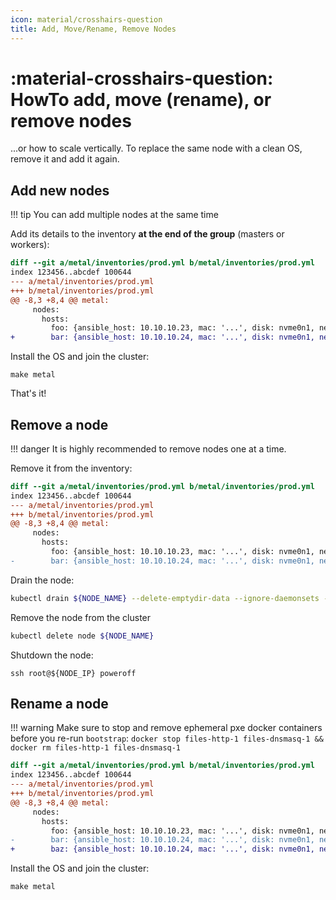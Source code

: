 ```yaml
---
icon: material/crosshairs-question
title: Add, Move/Rename, Remove Nodes
---
```


# :material-crosshairs-question: HowTo add, move (rename), or remove nodes

...or how to scale vertically. To replace the same node with a clean OS, remove it and add it again.

## Add new nodes

!!! tip
    You can add multiple nodes at the same time

Add its details to the inventory **at the end of the group** (masters or workers):

```diff title="metal/inventories/prod.yml"
diff --git a/metal/inventories/prod.yml b/metal/inventories/prod.yml
index 123456..abcdef 100644
--- a/metal/inventories/prod.yml
+++ b/metal/inventories/prod.yml
@@ -8,3 +8,4 @@ metal:
     nodes:
       hosts:
         foo: {ansible_host: 10.10.10.23, mac: '...', disk: nvme0n1, network_interface: eno1}
+        bar: {ansible_host: 10.10.10.24, mac: '...', disk: nvme0n1, network_interface: eno1}
```

Install the OS and join the cluster:

```
make metal
```

That's it!

## Remove a node

!!! danger
    It is highly recommended to remove nodes one at a time.

Remove it from the inventory:

```diff title="metal/inventories/prod.yml"
diff --git a/metal/inventories/prod.yml b/metal/inventories/prod.yml
index 123456..abcdef 100644
--- a/metal/inventories/prod.yml
+++ b/metal/inventories/prod.yml
@@ -8,3 +8,4 @@ metal:
     nodes:
       hosts:
         foo: {ansible_host: 10.10.10.23, mac: '...', disk: nvme0n1, network_interface: eno1}
-        bar: {ansible_host: 10.10.10.24, mac: '...', disk: nvme0n1, network_interface: eno1}
```

Drain the node:

```sh
kubectl drain ${NODE_NAME} --delete-emptydir-data --ignore-daemonsets --force
```

Remove the node from the cluster

```sh
kubectl delete node ${NODE_NAME}
```

Shutdown the node:

```
ssh root@${NODE_IP} poweroff
```

## Rename a node

!!! warning
    Make sure to stop and remove ephemeral pxe docker containers before you re-run `bootstrap`:
    `docker stop files-http-1 files-dnsmasq-1 && docker rm files-http-1 files-dnsmasq-1`

```diff title="metal/inventories/prod.yml"
diff --git a/metal/inventories/prod.yml b/metal/inventories/prod.yml
index 123456..abcdef 100644
--- a/metal/inventories/prod.yml
+++ b/metal/inventories/prod.yml
@@ -8,3 +8,4 @@ metal:
     nodes:
       hosts:
         foo: {ansible_host: 10.10.10.23, mac: '...', disk: nvme0n1, network_interface: eno1}
-        bar: {ansible_host: 10.10.10.24, mac: '...', disk: nvme0n1, network_interface: eno1}
+        baz: {ansible_host: 10.10.10.24, mac: '...', disk: nvme0n1, network_interface: eno1}
```

Install the OS and join the cluster:

```
make metal
```
